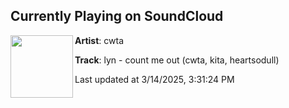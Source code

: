 ## Currently Playing on SoundCloud

[<img align="left" width="100" src="https://i1.sndcdn.com/artworks-LBR8uVLSCTJ3oQtS-dQrJDA-t500x500.png">](https://soundcloud.com/cw4/lyn-count-me-out?in=saxurn/sets/mid-state-liminal/)

**Artist**: cwta 

**Track**: lyn - count me out (cwta, kita, heartsodull)

Last updated at 3/14/2025, 3:31:24 PM
